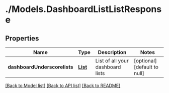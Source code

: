 # ./Models.DashboardListListResponse
## Properties

Name | Type | Description | Notes
------------ | ------------- | ------------- | -------------
**dashboardUnderscorelists** | [**List**][1] | List of all your dashboard lists | [optional] [default to null]

[[Back to Model list]][2] [[Back to API list]][3] [[Back to README]][4]

[1]: DashboardList.md
[2]: ../README.md#documentation-for-models
[3]: ../README.md#documentation-for-api-endpoints
[4]: ../README.md
